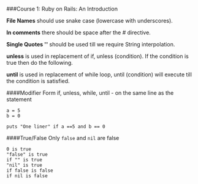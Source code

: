 ###Course 1: Ruby on Rails: An Introduction

**File Names** should use snake case (lowercase with underscores).

**In comments** there should be space after the # directive.

**Single Quotes ''** should be used till we require String interpolation.

**unless** is used in replacement of if, unless (condition). If the condition is true then do the following.

**until** is used in replacement of while loop, until (condition) will execute till the condition is satisfied.

####Modifier Form
   if, unless, while, until - on the same line as the statement
   
   ```
   a = 5
   b = 0
   
   puts "One liner" if a ==5 and b == 0
   ```
####True/False
Only `false` and `nil` are false

```
0 is true
"false" is true
if "" is true
"nil" is true
if false is false
if nil is false
```
   